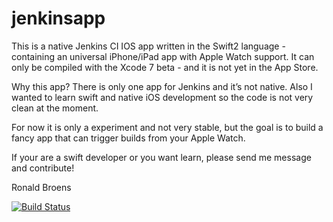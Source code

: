 # jenkinsapp
This is a native Jenkins CI IOS app written in the Swift2 language - containing an universal iPhone/iPad app with Apple Watch support. It can only be compiled with the Xcode 7 beta - and it is not yet in the App Store. 

Why this app? There is only one app for Jenkins and it’s not native. Also I wanted to learn swift and native iOS development so the code is not very clean at the moment.

For now it is only a experiment and not very stable, but the goal is to build a fancy app that can trigger builds from your Apple Watch.

If your are a swift developer or you want learn, please send me message and contribute!

Ronald Broens

[![Build Status](https://www.bitrise.io/app/5c1cc91f2f46ffb5.svg?token=LSYyRVTRnMGvHFDVWiAXWA)](https://www.bitrise.io/app/5c1cc91f2f46ffb5)

